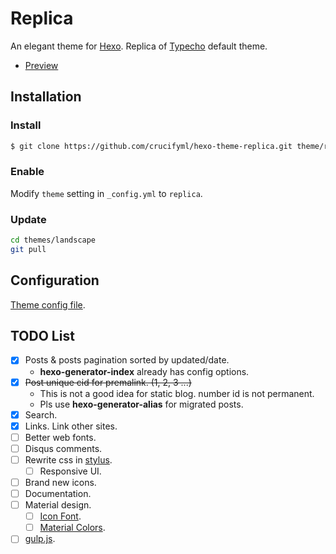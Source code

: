 # Replica

An elegant theme for [Hexo]. Replica of [Typecho] default theme.

- [Preview](https://blog.crucifyml.com/)

## Installation

### Install

```bash
$ git clone https://github.com/crucifyml/hexo-theme-replica.git theme/replica
```

### Enable

Modify `theme` setting in `_config.yml` to `replica`.

### Update

``` bash
cd themes/landscape
git pull
```

## Configuration

[Theme config file](_config.yml).

## TODO List

- [x] Posts & posts pagination sorted by updated/date.
  - **hexo-generator-index** already has config options.
- [x] <del>Post unique cid for premalink. (1, 2, 3 ...)</del>
  - This is not a good idea for static blog. number id is not permanent.
  - Pls use **hexo-generator-alias** for migrated posts.
- [x] Search.
- [x] Links. Link other sites.
- [ ] Better web fonts.
- [ ] Disqus comments.
- [ ] Rewrite css in [stylus](https://github.com/stylus/stylus).
  - [ ] Responsive UI.
- [ ] Brand new icons.
- [ ] Documentation.
- [ ] Material design.
  - [ ] [Icon Font](http://google.github.io/material-design-icons/).
  - [ ] [Material Colors](https://github.com/shuhei/material-colors).
- [ ] [gulp.js](http://gulpjs.com/).

[Hexo]: https://hexo.io/
[Typecho]: http://typecho.org/
